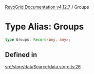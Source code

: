 [RevoGrid Documentation v4.12.7](README.md) / Groups

# Type Alias: Groups

```ts
type Groups: Record<any, any>;
```

## Defined in

[src/store/dataSource/data.store.ts:26](https://github.com/revolist/revogrid/blob/435ff99a088c5c293d22eb08cc3e448f60f4eb56/src/store/dataSource/data.store.ts#L26)

